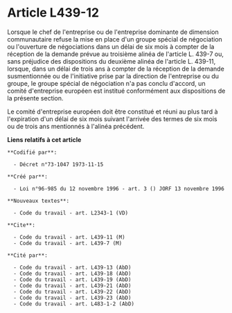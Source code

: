 # Article L439-12

Lorsque le chef de l'entreprise ou de l'entreprise dominante de dimension communautaire refuse la mise en place d'un groupe
spécial de négociation ou l'ouverture de négociations dans un délai de six mois à compter de la réception de la demande
prévue au troisième alinéa de l'article L. 439-7 ou, sans préjudice des dispositions du deuxième alinéa de l'article L.
439-11, lorsque, dans un délai de trois ans à compter de la réception de la demande susmentionnée ou de l'initiative prise
par la direction de l'entreprise ou du groupe, le groupe spécial de négociation n'a pas conclu d'accord, un comité
d'entreprise européen est institué conformément aux dispositions de la présente section.

Le comité d'entreprise européen doit être constitué et réuni au plus tard à l'expiration d'un délai de six mois suivant
l'arrivée des termes de six mois ou de trois ans mentionnés à l'alinéa précédent.

**Liens relatifs à cet article**

	**Codifié par**:

	  - Décret n°73-1047 1973-11-15

	**Créé par**:

	  - Loi n°96-985 du 12 novembre 1996 - art. 3 () JORF 13 novembre 1996

	**Nouveaux textes**:

	  - Code du travail - art. L2343-1 (VD)

	**Cite**:

	  - Code du travail - art. L439-11 (M)
	  - Code du travail - art. L439-7 (M)

	**Cité par**:

	  - Code du travail - art. L439-13 (AbD)
	  - Code du travail - art. L439-18 (AbD)
	  - Code du travail - art. L439-19 (AbD)
	  - Code du travail - art. L439-21 (AbD)
	  - Code du travail - art. L439-22 (AbD)
	  - Code du travail - art. L439-23 (AbD)
	  - Code du travail - art. L483-1-2 (AbD)
